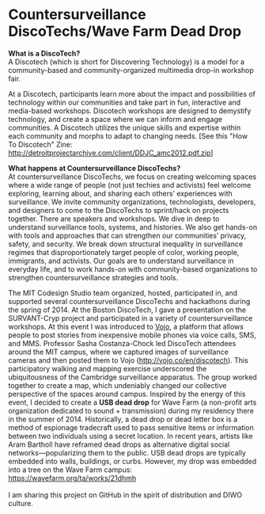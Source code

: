 # Countersurveillance DiscoTechs/Wave Farm Dead Drop
<b>What is a DiscoTech?</b><br>
A Discotech (which is short for Discovering Technology) is a model for a community-based and community-organized multimedia drop-in workshop fair. 

At a Discotech, participants learn more about the impact and possibilities of technology within our communities and take part in fun, interactive and media-based workshops. Discotech workshops are designed to demystify technology, and create a space where we can inform and engage communities. A Discotech utilizes the unique skills and expertise within each community and morphs to adapt to changing needs. [See this "How To Discotech" Zine: http://detroitprojectarchive.com/client/DDJC_amc2012.pdf.zip]<br>

<b>What happens at Countersurveillance DiscoTechs?</b><br>
At countersurveillance DiscoTechs, we focus on creating welcoming spaces where a wide range of people (not just techies and activists) feel welcome exploring, learning about, and sharing each others’ experiences with surveillance. We invite community organizations, technologists, developers, and designers to come to the DiscoTechs to sprint/hack on projects together. There are speakers and workshops. We dive in deep to understand surveillance tools, systems, and histories. We also get hands-on with tools and approaches that can strengthen our communities’ privacy, safety, and security. We break down structural inequality in surveillance regimes that disproportionately target people of color, working people, immigrants, and activists. Our goals are to understand surveillance in everyday life, and to work hands-on with community-based organizations to strengthen countersurveillance strategies and tools.<br>

The MIT Codesign Studio team organized, hosted, participated in, and supported several countersurveillance DiscoTechs and hackathons during the spring of 2014. At the Boston DiscoTech, I gave a presentation on the SURVANT-Cryp project and participated in a variety of countersurveillance workshops. At this event I was introduced to <a href="http://vojo.co">Vojo</a>, a platform that allows people to post stories from inexpensive mobile phones via voice calls, SMS, and MMS. Professor Sasha Costanza-Chock led DiscoTech attendees around the MIT campus, where we captured images of surveillance cameras and then posted them to Vojo (http://vojo.co/en/discotech). This participatory walking and mapping exercise underscored the ubiquitousness of the Cambridge surveillance apparatus. The group worked together to create a map, which undeniably changed our collective perspective of the spaces around campus. Inspired by the energy of this event, I decided to create a <b>USB dead drop</b> for Wave Farm (a non-profit arts organization dedicated to sound + transmission) during my residency there in the summer of 2014. Historically, a dead drop or dead letter box is a method of espionage tradecraft used to pass sensitive items or information between two individuals using a secret location. In recent years, artists like Aram Bartholl have reframed dead drops as alternative digital social networks—popularizing them to the public. USB dead drops are typically embedded into walls, buildings, or curbs. However, my drop was embedded into a tree on the Wave Farm campus: https://wavefarm.org/ta/works/21dhmh
 <br>
 <br>
I am sharing this project on GitHub in the spirit of distribution and DIWO culture.







